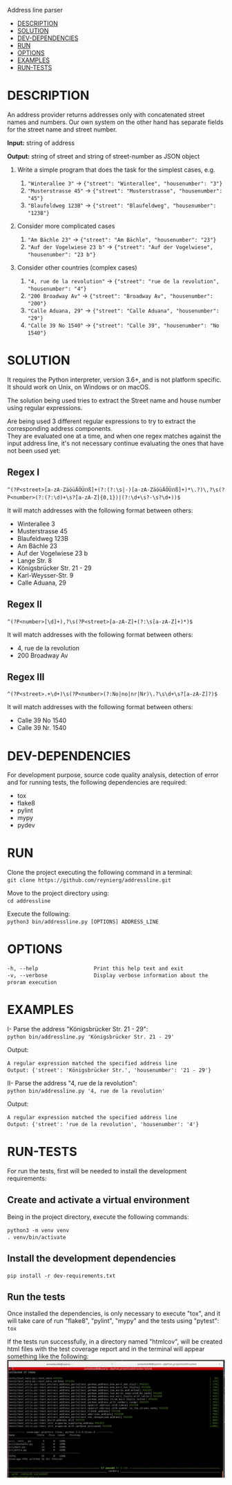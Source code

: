 Address line parser

- [DESCRIPTION](#description)
- [SOLUTION](#solution)
- [DEV-DEPENDENCIES](#dev-dependencies)  
- [RUN](#run)
- [OPTIONS](#options)
- [EXAMPLES](#examples)
- [RUN-TESTS](#run-tests)

# DESCRIPTION

An address provider returns addresses only with concatenated street names and numbers. Our own system on the other hand has separate fields for the street name and street number.

**Input:** string of address

**Output:** string of street and string of street-number as JSON object

1. Write a simple program that does the task for the simplest cases, e.g.
   1. `"Winterallee 3"` -> `{"street": "Winterallee", "housenumber": "3"}`
   1. `"Musterstrasse 45"` -> `{"street": "Musterstrasse", "housenumber": "45"}`
   1. `"Blaufeldweg 123B"` -> `{"street": "Blaufeldweg", "housenumber": "123B"}`

2. Consider more complicated cases
   1. `"Am Bächle 23"` -> `{"street": "Am Bächle", "housenumber": "23"}`
   1. `"Auf der Vogelwiese 23 b"` -> `{"street": "Auf der Vogelwiese", "housenumber": "23 b"}`

3. Consider other countries (complex cases)
   1. `"4, rue de la revolution"` -> `{"street": "rue de la revolution", "housenumber": "4"}`
   1. `"200 Broadway Av"` -> `{"street": "Broadway Av", "housenumber": "200"}`
   1. `"Calle Aduana, 29"` -> `{"street": "Calle Aduana", "housenumber": "29"}`
   1. `"Calle 39 No 1540"` -> `{"street": "Calle 39", "housenumber": "No 1540"}`

# SOLUTION

It requires the Python interpreter, version 3.6+, and is not platform specific. It should work on Unix, 
on Windows or on macOS.

The solution being used tries to extract the Street name and house number using regular expressions.

Are being used 3 different regular expressions to try to extract the corresponding address components.\
They are evaluated one at a time, and when one regex matches against the input address line, it's not necessary 
continue evaluating the ones that have not been used yet:

## Regex I

`^(?P<street>[a-zA-ZäöüÄÖÜẞß]+(?:(?:\s|-)[a-zA-ZäöüÄÖÜẞß]+)*\.?)\,?\s(?P<number>(?:(?:\d)+\s?[a-zA-Z]{0,1})|(?:\d+\s?-\s?\d+))$`

It will match addresses with the following format between others:
- Winterallee 3
- Musterstrasse 45
- Blaufeldweg 123B
- Am Bächle 23
- Auf der Vogelwiese 23 b
- Lange Str. 8
- Königsbrücker Str. 21 - 29
- Karl-Weysser-Str. 9
- Calle Aduana, 29

## Regex II

`^(?P<number>[\d]+),?\s(?P<street>[a-zA-Z]+(?:\s[a-zA-Z]+)*)$`

It will match addresses with the following format between others:
- 4, rue de la revolution
- 200 Broadway Av

## Regex III

`^(?P<street>.+\d+)\s(?P<number>(?:No|no|nr|Nr)\.?\s\d+\s?[a-zA-Z]?)$`

It will match addresses with the following format between others:
- Calle 39 No 1540
- Calle 39 Nr. 1540  

# DEV-DEPENDENCIES

For development purpose, source code quality analysis, detection of error and for running tests, 
the following dependencies are required:

- tox
- flake8
- pylint
- mypy
- pydev

# RUN
Clone the project executing the following command in a terminal:\
`git clone https://github.com/reynierg/addressline.git`

Move to the project directory using:\
`cd addressline`

Execute the following:\
`python3 bin/addressline.py [OPTIONS] ADDRESS_LINE`

# OPTIONS
    -h, --help                  Print this help text and exit
    -v, --verbose               Display verbose information about the proram execution

# EXAMPLES
I- Parse the address "Königsbrücker Str. 21 - 29":\
`python bin/addressline.py 'Königsbrücker Str. 21 - 29'`
  
Output:
```
A regular expression matched the specified address line
Output: {'street': 'Königsbrücker Str.', 'housenumber': '21 - 29'}
```

II- Parse the address "4, rue de la revolution":\
`python bin/addressline.py '4, rue de la revolution'`
  
Output:
```
A regular expression matched the specified address line
Output: {'street': 'rue de la revolution', 'housenumber': '4'}
```

# RUN-TESTS

For run the tests, first will be needed to install the development requirements:
## Create and activate a virtual environment
Being in the project directory, execute the following commands:
```
python3 -m venv venv
. venv/bin/activate
```

## Install the development dependencies
`pip install -r dev-requirements.txt`

## Run the tests
Once installed the dependencies, is only necessary to execute "tox", and it will take care of run 
"flake8", "pylint", "mypy" and the tests using "pytest":\
`tox`

If the tests run successfully, in a directory named "htmlcov", will be created html files with the test coverage report 
and in the terminal will appear something like the following:
![alt text](https://github.com/reynierg/addressline/blob/main/images/TestExecutionResult.jpg "Test Coverage Results")

